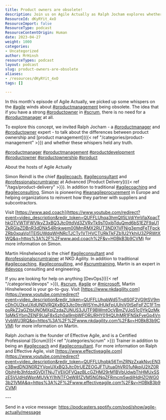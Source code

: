 ```yaml
---
title: Product owners are obsolete!
description: Join us on Agile Actually as Ralph Jocham explores whether strong product owners make product managers obsolete. Tune in for insights!
ResourceId: dKyRYit_4xO
ResourceImport: false
ResourceType: podcast
ResourceContentOrigin: Human
date: 2023-04-27
weight: 1000
categories:
- Uncategorized
author: MrHinsh
resourceTypes: podcast
layout: podcast
slug: product-owners-are-obsolete
aliases:
- /resources/dKyRYit_4xO
tags: []

---
```

In this month's episode of Agile Actually, we picked up some whispers on the [#agile](https://www.youtube.com/hashtag/agile) winds about [#productmanagement](https://www.youtube.com/hashtag/productmanagement) being obsolete. The idea that if you have a strong [#productowner](https://www.youtube.com/hashtag/productowner) in [#scrum](https://www.youtube.com/hashtag/scrum), there is no need for a [#productmanager](https://www.youtube.com/hashtag/productmanager) at all.

To explore this concept, we invited Ralph Jocham - a [#productmanager](https://www.youtube.com/hashtag/productmanager) and [#productowner](https://www.youtube.com/hashtag/productowner) expert - to talk about the differences between product ownership and [product management]({{< ref "/categories/product-management" >}}) and whether these whispers held any truth.

[#productmanager](https://www.youtube.com/hashtag/productmanager) [#productmanagement](https://www.youtube.com/hashtag/productmanagement) [#productdevelopment](https://www.youtube.com/hashtag/productdevelopment) [#productowner](https://www.youtube.com/hashtag/productowner) [#productownership](https://www.youtube.com/hashtag/productownership) [#product](https://www.youtube.com/hashtag/product)

About the hosts of Agile Actually

Simon Reindl is the chief [#agilecoach](https://www.youtube.com/hashtag/agilecoach), [#agileconsultant](https://www.youtube.com/hashtag/agileconsultant) and [#professionalscrumtrainer](https://www.youtube.com/hashtag/professionalscrumtrainer) at Advanced [Product Delivery]({{< ref "/tags/product-delivery" >}}). In addition to traditional [#agilecoaching](https://www.youtube.com/hashtag/agilecoaching) and [#agileconsulting](https://www.youtube.com/hashtag/agileconsulting), Simon is pioneering [#leanagileprocurement](https://www.youtube.com/hashtag/leanagileprocurement) in Europe and helping organizations to reinvent how they partner with suppliers and subcontractors.

Visit [https://www.apd.coach](https://www.youtube.com/redirect?event=video_description&redir_token=QUFFLUhqa3hmQll5LVdjYmVIaXpacThkOTVWTlFWVlkyZ3xBQ3Jtc0ttdVd3ZVRvTk9sT0xibTduQmd6bS1EZF9aU1ZkRGlaZDBnR3dDNk54Rnkwem00MmRMX2RUT3NDX1VFNjg3emdFeTFpckZRb0xpaVp1TEl5UWdqWHNRcTJCTy1VTHVCTURkTkFZb1U2YkhiU3ZPRWtXWQ&q=https%3A%2F%2Fwww.apd.coach%2F&v=H0BkB3b9CVM) for more information on Simon.

Martin Hinshelwood is the chief [#agileconsultant](https://www.youtube.com/hashtag/agileconsultant) and [#professionalscrumtrainer](https://www.youtube.com/hashtag/professionalscrumtrainer) at NKD Agility. In addition to traditional [#agilecoaching](https://www.youtube.com/hashtag/agilecoaching), [#agileconsulting](https://www.youtube.com/hashtag/agileconsulting), and [#scrumtraining](https://www.youtube.com/hashtag/scrumtraining), Martin is an expert in [#devops](https://www.youtube.com/hashtag/devops) consulting and engineering.

If you are looking for help on anything [DevOps]({{< ref "/categories/devops" >}}), [#scrum](https://www.youtube.com/hashtag/scrum), [#agile](https://www.youtube.com/hashtag/agile) or [#microsoft](https://www.youtube.com/hashtag/microsoft), Martin Hinshelwood is your go-to-guy. Visit [https://www.nkdagility.com](https://www.youtube.com/redirect?event=video_description&redir_token=QUFFLUhqbWd5TndIS0F2VG9tSV9mcDhOU2kxUXdUNDVRQXxBQ3Jtc0trcWlSYmJHUkFpUUhjV0tSeFpFZC1FTmpsRkZ2aGZtbUNOMXplZzdaZUNUS3JUTF9BWmtOcVBmZVJqS1c0YkQzMk1qMk5YbmZENF9UaF8xSzh0al9mbWFORURHY01HQUhMR1FNSkFveGp4VnVvbWU3RQ&q=https%3A%2F%2Fwww.nkdagility.com%2F&v=H0BkB3b9CVM) for more information on Martin.

Ralph Jocham is the founder of Effective Agile, and is a Certified Professional [Scrum]({{< ref "/categories/scrum" >}}) Trainer in addition to being an [#agilecoach](https://www.youtube.com/hashtag/agilecoach) and [#agileconsultant](https://www.youtube.com/hashtag/agileconsultant). For more information on Ralph and Effective Agile, visit [https://www.effectiveagile.com](https://www.youtube.com/redirect?event=video_description&redir_token=QUFFLUhqbk56TmZRNzZxakNvcEN3c3BwdDN3N0R2YVoxUXxBQ3Jtc0trUEZEOGJFTUtua0hVR01uNkpiU2ItZ0RObjhHb3hfdzdGVDlTNjJTVEliOFVQazBLcGZHM29rM1BVbUdwbThHMUxSSzE5VUdHdWpnMUVkYi1hNTFOeW81ZVM5NGNqZFRmcm5wdjlHdHZOWG03b21VMA&q=https%3A%2F%2Fwww.effectiveagile.com%2F&v=H0BkB3b9CVM)

\---

Send in a voice message: https://podcasters.spotify.com/pod/show/agile-actually/message
